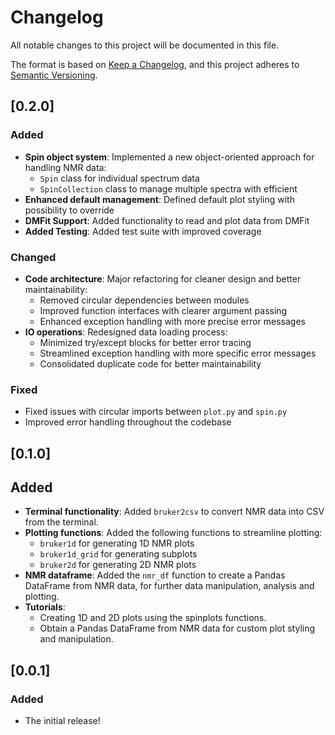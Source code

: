 # Changelog

All notable changes to this project will be documented in this file.

The format is based on [Keep a Changelog](https://keepachangelog.com/en/1.0.0/), and this project adheres to [Semantic Versioning](https://semver.org/spec/v2.0.0.html).

## [0.2.0]

### Added
- **Spin object system**: Implemented a new object-oriented approach for handling NMR data:
  - `Spin` class for individual spectrum data
  - `SpinCollection` class to manage multiple spectra with efficient
- **Enhanced default management**: Defined default plot styling with possibility to override
- **DMFit Support**: Added functionality to read and plot data from DMFit
- **Added Testing**: Added test suite with improved coverage

### Changed
- **Code architecture**: Major refactoring for cleaner design and better maintainability:
  - Removed circular dependencies between modules
  - Improved function interfaces with clearer argument passing
  - Enhanced exception handling with more precise error messages
- **IO operations**: Redesigned data loading process:
  - Minimized try/except blocks for better error tracing
  - Streamlined exception handling with more specific error messages
  - Consolidated duplicate code for better maintainability

### Fixed
- Fixed issues with circular imports between `plot.py` and `spin.py`
- Improved error handling throughout the codebase

## [0.1.0]

## Added

- **Terminal functionality**: Added `bruker2csv` to convert NMR data into CSV from the terminal.
- **Plotting functions**: Added the following functions to streamline plotting:
    - `bruker1d` for generating 1D NMR plots
    - `bruker1d_grid` for generating subplots
    - `bruker2d` for generating 2D NMR plots
- **NMR dataframe**: Added the `nmr_df` function to create a Pandas DataFrame from NMR data, for further data manipulation, analysis and plotting.
- **Tutorials**:
    - Creating 1D and 2D plots using the spinplots functions.
    - Obtain a Pandas DataFrame from NMR data for custom plot styling and manipulation.

## [0.0.1]

### Added

- The initial release!
